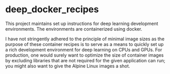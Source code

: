 # deep_docker_recipes

This project maintains set up instructions for deep learning development environments. The environments are containerized using docker.

I have not stringently adhered to the principle of minimal image sizes as the purpose of these container recipes is to serve as a means to quickly set up a rich development environment for deep learning on CPUs and GPUs.
For production, one would surely want to optimize the size of container images by excluding libraries that are not required for the given application can run; you might also want to give the Alpine Linux images a shot.

